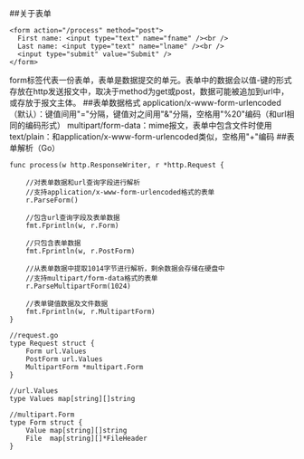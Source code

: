 ##关于表单
```
<form action="/process" method="post">
  First name: <input type="text" name="fname" /><br />
  Last name: <input type="text" name="lname" /><br />
  <input type="submit" value="Submit" />
</form>
```
form标签代表一份表单，表单是数据提交的单元。表单中的数据会以值-键的形式存放在http发送报文中，取决于method为get或post，数据可能被追加到url中，或存放于报文主体。
##表单数据格式
application/x-www-form-urlencoded（默认）：键值间用"="分隔，键值对之间用"&"分隔，空格用"%20"编码（和url相同的编码形式）
multipart/form-data：mime报文，表单中包含文件时使用
text/plain：和application/x-www-form-urlencoded类似，空格用"+"编码
##表单解析（Go）

```
func process(w http.ResponseWriter, r *http.Request {

	//对表单数据和url查询字段进行解析
	//支持application/x-www-form-urlencoded格式的表单
	r.ParseForm()

	//包含url查询字段及表单数据
	fmt.Fprintln(w, r.Form)

	//只包含表单数据
	fmt.Fprintln(w, r.PostForm)
	
	//从表单数据中提取1014字节进行解析，剩余数据会存储在硬盘中
	//支持multipart/form-data格式的表单
	r.ParseMultipartForm(1024)

	//表单键值数据及文件数据
	fmt.Fprintln(w, r.MultipartForm)
}
```
```
//request.go
type Request struct {
	Form url.Values
	PostForm url.Values
	MultipartForm *multipart.Form
}
```

```
//url.Values
type Values map[string][]string
```

```
//multipart.Form
type Form struct {
	Value map[string][]string
	File  map[string][]*FileHeader
}
```

